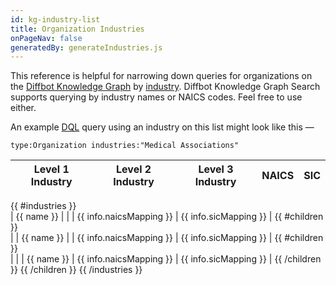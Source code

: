 ```yaml
---
id: kg-industry-list
title: Organization Industries
onPageNav: false
generatedBy: generateIndustries.js
---
```


This reference is helpful for narrowing down queries for organizations on the [Diffbot Knowledge Graph](dql-quickstart) by [industry](kg-ont-organization#industries). Diffbot Knowledge Graph Search supports querying by industry names or NAICS codes. Feel free to use either.

An example [DQL](dql-index) query using an industry on this list might look like this —

```
type:Organization industries:"Medical Associations"
```

| Level 1 Industry    | Level 2 Industry | Level 3 Industry | NAICS                   | SIC                   |
| ------------------- | ------------------ | ----------------- | ----------------------- | --------------------- |
{{ #industries }}                                                                                                    
| {{ name }}          |                    |                   | {{ info.naicsMapping }} | {{ info.sicMapping }} |
{{ #children }}                                                                                                      
|                     | {{ name }}         |                   | {{ info.naicsMapping }} | {{ info.sicMapping }} |
{{ #children }}                                                                                                      
|                     |                    | {{ name }}        | {{ info.naicsMapping }} | {{ info.sicMapping }} |
{{ /children }}
{{ /children }}
{{ /industries }}

<style>
/* Hides the Right-Hand Secondary Nav for a Full Width Industry Table */
.onPageNav {
    display: none;
}
/* Hides the Unnecessary Prev/Next Buttons for this Reference Doc */
.docs-prevnext {
    display: none;
}
</style>
